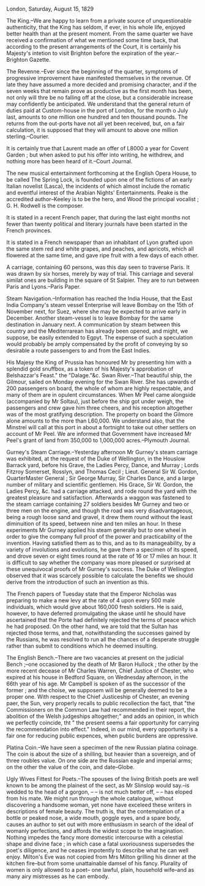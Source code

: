   London, Saturday, August 15, 1829  The King.–We are happy to learn from a private source of unquestionable authenticity, that the King has seldom, if ever, in his whole life, enjoyed better health than at the present moment. From the same quarter we have received a confirmation of what we mentioned some time back, that according to the present arrangements of the Court, it is certainly his Majesty's intetion to visit Brighton before the expiration of the year.–Brighton Gazette.  The Revenne.–Ever since the beginning of the quarter, symptoms of progressive improvement have manifested themselves in the revenue. Of late they have assumed a more decided and promising character, and if the seven weeks that remain prove as productive as the first month has been, not only will thre be no falling off at the close, but a considerable increase may confidently be anticipated. We understand that the general return of duties paid at Custom-house in the port of London, for the month o July last, amounts to one million one hundred and ten thousand pounds. The returns from the out-ports have not all yet been received, but, on a fair calculation, it is supposed that they will amount to above one million sterling.–Courier.  It is certainly true that Laurent made an offer of L8000 a year for Covent Garden ; but when asked to put his offer into writing, he withdrew, and nothing more has been heard of it.–Court Journal.  The new musical entertainment forthcoming at the English Opera House, to be called The Spring Lock, is founded upon one of the fictions of an early Italian novelist (Lasca), the incidents of which almost include the romatic and eventful interest of the Arabian Nights' Entertainments. Peake is the accredited author–Keeley is to be the hero, and Wood the principal vocalist ; G. H. Rodwell is the composer.  It is stated in a recent French paper, that during the last eight months not fewer than twenty political and literary journals have been started in the French provinces.  It is stated in a French newspaper than an inhabitant of Lyon grafted upon the same stem red and white grapes, and peaches, and apricots, which all flowered at the same time, and gave ripe fruit with a few days of each other.  A carriage, containing 60 persons, was this day seen to traverse Paris. It was drawn by six horses, merely by way of trial. This carriage and several similat ones are building in the square of St Salpier. They are to run between Paris and Lyons.–Paris Paper.  Steam Navigation.–Information has reached the India House, that the East India Company's steam vessel Enterprise will leave Bombay on the 15th of November next, for Suez, where she may be expected to arrive early in December. Another steam-vessel is to leave Bombay for the same destination in January next. A communication by steam between this country and the Mediterrarean has already been opened, and might, we suppose, be easily extended to Egpyt. The expense of such a speculation would probably be amply compensated by the profit of conveying by so desirable a route passengers to and from the East Indies.  His Majesy the King of Prussia has honoured Mr by presenting him with a splendid gold snuffbox, as a token of his Majesty's approbation of Belshazzar's Feast." the "Dalage."&c. Swan River.–That beautiful ship, the Gilmour, sailed on Monday evening for the Swan River. She has upwards of 200 passengers on board, the whole of whom are highly respectable, and many of them are in opulent circumstances. When Mr Peel came alongside (accompanied by Mr Soltau), just before the ship got under weigh, the passengers and crew gave him three cheers, and his reception altogether was of the most gratifying description. The property on board the Gilmore alone amounts to the more than L60,000. We understand also, that the Minstrel will call at this port in about a fortnight to take out other settlers on account of Mr Peel. We are informed that Government have increased Mr Peel's grant of land from 350,000 to 1,000,000 acres.–Plymouth Journal.  Gurney's Steam Carriage.–Yesterday afternoon Mr Gurney's steam carriage was exhibited, at the request of the Duke of Wellington, in the Houslow Barrack yard, before his Grave, the Ladies Percy, Dance, and Murray ; Lords Fitzroy Somerset, Rosslyn, and Thomas Cecil ; Lieut. General Sir W. Gordon, QuarterMaster General ; Sir George Murray, Sir Charles Dance, and a large number of military and scientific gentlemen. His Grace, Sir W. Gordon, the Ladies Percy, &c. had a carriage attacked, and rode round the yard with the greatest pleasure and satisfaction. Afterwards a waggon was fastened to the steam carriage containing 27 soldiers besides Mr Gurney and two or three men on the engine, and though the road was very disadvantageous, being a rough loose sand and gravel, it drew them round without the least diminuition of its speed, between nine and ten miles an hour. In these experiments Mr Gurney applied his steam generally but to one wheel in order to give the company full proof of the power and practicability of the invention. Having satisfied them as to this, and as to its manageability, by a variety of involutions and evolutions, he gave them a specimen of its speed, and drove seven or eight times round at the rate of 16 or 17 miles an hour. It is difficult to say whether the company was more pleased or surprised at these unequivocal proofs of Mr Gurney's success. The Duke of Wellington observed that it was scarcely possible to calculate the benefits we should derive from the introduction of such an invention as this.  The French papers of Tuesday state that the Emperor Nicholas was preparing to make a new levy at the rate of 4 upon every 500 male individuals, which would give about 160,000 fresh soldiers. He is said, however, to have deferred promulgating the ukase until he should have ascertained that the Porte had definitely rejected the terms of peace which he had proposed. On the other hand, we are told that the Sultan has rejected those terms, and that, notwithstanding the successes gained by the Russians, he was resolved to run all the chances of a desperate struggle rather than submit to conditions which he deemed insulting.  The English Bench.–There are two vacancies at present on the judicial Bench ;–one occasioned by the death of Mr Baron Hullock ; the other by the more recent decease of Mr Charles Warren, Chief Justice of Chester, who expired at his house in Bedford Square, on Wednesday afternoon, in the 66th year of his age. Mr Campbell is spoken of as the successor of the former ; and the choise, we supposem will be generally deemed to be a proper one. With respect to the Chief Justiceship of Chester, an evening paer, the Sun, very properly recalls to public recollection the fact, that "the Commissioners on the Common Law had recommended in their report, the abolition of the Welsh judgeships altogether;" and adds an opinion, in which we perfectly coincide, tht " the present seems a fair opportunity for carrying the recommendation into effect." Indeed, in our mind, every opportunity is a fair one for reducing public expences, when public burdens are oppressive.  Platina Coin.–We have seen a specimen of the new Russian platina coinage. The coin is about the size of a shilling, but heavier than a sovereign, and of three roubles value. On one side are the Russian eagle and imperial arms; on the other the value of the coin, and date–Globe.  Ugly Wives Fittest for Poets.–The spouses of the living British poets are well known to be among the plainest of the sect, as Mr Slinslop would say.–is wedded to the head of a gorgon, – – is not much better off, – – has eloped from his mate. We might run through the whole catalogue, without discovering a handsome woman, yet none have exceleed these writers in descriptions of female beauty. The truth is, that the contemplation of a bottle or peaked nose, a wide mouth, goggle eyes, and a spare body, causes an author to set out with more enthusiasm in search of the ideal of womanly perfections, and affords the widest scope to the imagination. Nothing impedes the fancy more domestic intercourse with a celestial shape and divine face ; in which case a fatal uxoriousness supersedes the poet's diligence, and he ceases impotently to describe what he can well enjoy. Milton's Eve was not copied from Mrs Milton grilling his dinner at the kitchen fire–but from some unattainable damsel of his fancy. Plurality of women is only allowed to a poet– one lawful, plain, household wife–and as many airy mistresses as he can embody.  